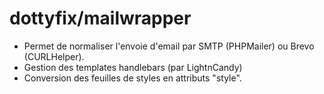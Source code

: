 # dottyfix/mailwrapper

- Permet de normaliser l'envoie d'email par SMTP (PHPMailer) ou Brevo (CURLHelper).
- Gestion des templates handlebars (par LightnCandy)
- Conversion des feuilles de styles en attributs "style".
